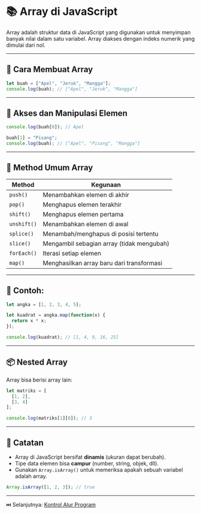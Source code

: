 # 📚 Array di JavaScript

Array adalah struktur data di JavaScript yang digunakan untuk menyimpan banyak nilai dalam satu variabel. Array diakses dengan indeks numerik yang dimulai dari nol.

---

## 🧱 Cara Membuat Array

```javascript
let buah = ["Apel", "Jeruk", "Mangga"];
console.log(buah); // ["Apel", "Jeruk", "Mangga"]
````

---

## 🔁 Akses dan Manipulasi Elemen

```javascript
console.log(buah[0]); // Apel

buah[1] = "Pisang";
console.log(buah); // ["Apel", "Pisang", "Mangga"]
```

---

## 🔨 Method Umum Array

| Method      | Kegunaan                                  |
| ----------- | ----------------------------------------- |
| `push()`    | Menambahkan elemen di akhir               |
| `pop()`     | Menghapus elemen terakhir                 |
| `shift()`   | Menghapus elemen pertama                  |
| `unshift()` | Menambahkan elemen di awal                |
| `splice()`  | Menambah/menghapus di posisi tertentu     |
| `slice()`   | Mengambil sebagian array (tidak mengubah) |
| `forEach()` | Iterasi setiap elemen                     |
| `map()`     | Menghasilkan array baru dari transformasi |

---

## 🧪 Contoh:

```javascript
let angka = [1, 2, 3, 4, 5];

let kuadrat = angka.map(function(x) {
  return x * x;
});

console.log(kuadrat); // [1, 4, 9, 16, 25]
```

---

## 📦 Nested Array

Array bisa berisi array lain:

```javascript
let matriks = [
  [1, 2],
  [3, 4]
];

console.log(matriks[1][0]); // 3
```

---

## 🧠 Catatan

* Array di JavaScript bersifat **dinamis** (ukuran dapat berubah).
* Tipe data elemen bisa **campur** (number, string, objek, dll).
* Gunakan `Array.isArray()` untuk memeriksa apakah sebuah variabel adalah array.

```javascript
Array.isArray([1, 2, 3]); // true
```

---

⏭️ Selanjutnya: [Kontrol Alur Program](../5_kontrol/index.md)
